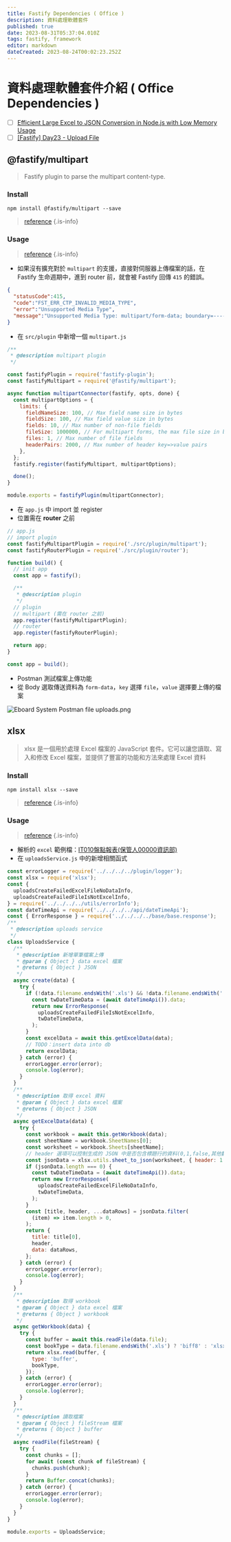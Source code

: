 ```yaml
---
title: Fastify Dependencies ( Office )
description: 資料處理軟體套件
published: true
date: 2023-08-31T05:37:04.010Z
tags: fastify, framework
editor: markdown
dateCreated: 2023-08-24T00:02:23.252Z
---
```


# 資料處理軟體套件介紹 ( Office Dependencies )
- [ ] [Efficient Large Excel to JSON Conversion in Node.js with Low Memory Usage](https://mobileappcircular.com/efficient-large-excel-to-json-conversion-in-node-js-with-low-memory-usage-8132ed237345)
- [ ] [[Fastify] Day23 - Upload File](https://ithelp.ithome.com.tw/articles/10305976)

## @fastify/multipart
> Fastify plugin to parse the multipart content-type.

### Install
```shell
npm install @fastify/multipart --save
```
> [reference](https://www.npmjs.com/package/@fastify/multipart) 
{.is-info}

### Usage
> [reference](https://github.com/fastify/fastify-multipart)
{.is-info}

- 如果沒有擴充對於 `multipart` 的支援，直接對伺服器上傳檔案的話，在 Fastify 生命週期中，進到 router 前，就會被 Fastify 回傳 `415` 的錯誤。

```json
{
  "statusCode":415,
  "code":"FST_ERR_CTP_INVALID_MEDIA_TYPE",
  "error":"Unsupported Media Type",
  "message":"Unsupported Media Type: multipart/form-data; boundary=--------------------------626027659265615707518419"
}
```

- 在 `src/plugin` 中新增一個 `multipart.js`

```js
/**
 * @description multipart plugin
 */

const fastifyPlugin = require('fastify-plugin');
const fastifyMultipart = require('@fastify/multipart');

async function multipartConnector(fastify, opts, done) {
  const multipartOptions = {
    limits: {
      fieldNameSize: 100, // Max field name size in bytes
      fieldSize: 100, // Max field value size in bytes
      fields: 10, // Max number of non-file fields
      fileSize: 1000000, // For multipart forms, the max file size in bytes
      files: 1, // Max number of file fields
      headerPairs: 2000, // Max number of header key=>value pairs
    },
  };
  fastify.register(fastifyMultipart, multipartOptions);

  done();
}

module.exports = fastifyPlugin(multipartConnector);
```

- 在 `app.js` 中 import 並 register
- 位置需在 **router** 之前

```javascript
// app.js
// import plugin
const fastifyMultipartPlugin = require('./src/plugin/multipart');
const fastifyRouterPlugin = require('./src/plugin/router');

function build() {
  // init app
  const app = fastify();

  /**
   * @description plugin
   */
  // plugin
  // multipart (需在 router 之前)
  app.register(fastifyMultipartPlugin);
  // router
  app.register(fastifyRouterPlugin);

  return app;
}

const app = build();
```

- Postman 測試檔案上傳功能
- 從 Body 選取傳送資料為 `form-data`，`key` 選擇 `file`，`value` 選擇要上傳的檔案

![Eboard System Postman file uploads.png](http://192.168.25.60:8000/files/file_storage/9e2b764f.png)

## xlsx
> xlsx 是一個用於處理 Excel 檔案的 JavaScript 套件。它可以讓您讀取、寫入和修改 Excel 檔案，並提供了豐富的功能和方法來處理 Excel 資料

### Install
```shell
npm install xlsx --save
```
> [reference](https://www.npmjs.com/package/xlsx) 
{.is-info}

### Usage
> [reference](https://github.com/SheetJS/sheetjs)
{.is-info}

- 解析的 `excel` 範例檔：[IT010盤點報表(保管人00000資訊部)](http://192.168.25.60:8000/files/file_storage/6cf6a7c4.xlsx)
- 在 `uploadsService.js` 中的新增相關函式

```js
const errorLogger = require('../../../../plugin/logger');
const xlsx = require('xlsx');
const {
  uploadsCreateFailedExcelFileNoDataInfo,
  uploadsCreateFailedFileIsNotExcelInfo,
} = require('../../../../utils/errorInfo');
const dateTimeApi = require('../../../../api/dateTimeApi');
const { ErrorResponse } = require('../../../../base/base.response');
/**
 * @description uploads service
 */
class UploadsService {
  /**
   * @description 新增單筆檔案上傳
   * @param { Object } data excel 檔案
   * @returns { Object } JSON
   */
  async create(data) {
    try {
      if (!data.filename.endsWith('.xls') && !data.filename.endsWith('.xlsx')) {
        const twDateTimeData = (await dateTimeApi()).data;
        return new ErrorResponse(
          uploadsCreateFailedFileIsNotExcelInfo,
          twDateTimeData,
        );
      }
      const excelData = await this.getExcelData(data);
      // TODO：insert data into db
      return excelData;
    } catch (error) {
      errorLogger.error(error);
      console.log(error);
    }
  }
  /**
   * @description 取得 excel 資料
   * @param { Object } data excel 檔案
   * @returns { Object } JSON
   */
  async getExcelData(data) {
    try {
      const workbook = await this.getWorkbook(data);
      const sheetName = workbook.SheetNames[0];
      const worksheet = workbook.Sheets[sheetName];
      // header 選項可以控制生成的 JSON 中是否包含標題行的資料(0,1,false,其他數字)
      const jsonData = xlsx.utils.sheet_to_json(worksheet, { header: 1 });
      if (jsonData.length === 0) {
        const twDateTimeData = (await dateTimeApi()).data;
        return new ErrorResponse(
          uploadsCreateFailedExcelFileNoDataInfo,
          twDateTimeData,
        );
      }
      const [title, header, ...dataRows] = jsonData.filter(
        (item) => item.length > 0,
      );
      return {
        title: title[0],
        header,
        data: dataRows,
      };
    } catch (error) {
      errorLogger.error(error);
      console.log(error);
    }
  }
  /**
   * @description 取得 workbook
   * @param { Object } data excel 檔案
   * @returns { Object } workbook
   */
  async getWorkbook(data) {
    try {
      const buffer = await this.readFile(data.file);
      const bookType = data.filename.endsWith('.xls') ? 'biff8' : 'xlsx';
      return xlsx.read(buffer, {
        type: 'buffer',
        bookType,
      });
    } catch (error) {
      errorLogger.error(error);
      console.log(error);
    }
  }
  /**
   * @description 讀取檔案
   * @param { Object } fileStream 檔案
   * @returns { Object } buffer
   */
  async readFile(fileStream) {
    try {
      const chunks = [];
      for await (const chunk of fileStream) {
        chunks.push(chunk);
      }
      return Buffer.concat(chunks);
    } catch (error) {
      errorLogger.error(error);
      console.log(error);
    }
  }
}

module.exports = UploadsService;
```


